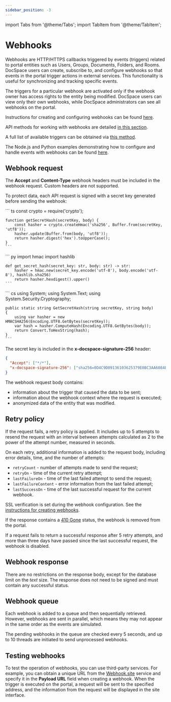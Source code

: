 ```yaml
---
sidebar_position: -3
---
```


import Tabs from '@theme/Tabs';
import TabItem from '@theme/TabItem';

# Webhooks

Webhooks are HTTP/HTTPS callbacks triggered by events (triggers) related to portal entities such as Users, Groups, Documents, Folders, and Rooms. DocSpace users can create, subscribe to, and configure webhooks so that events in the portal trigger actions in external services. This functionality is useful for synchronizing and tracking specific events.

The triggers for a particular webhook are activated only if the webhook owner has access rights to the entity being modified. DocSpace users can view only their own webhooks, while DocSpace administrators can see all webhooks on the portal.

Instructions for creating and configuring webhooks can be found [here](https://helpcenter.onlyoffice.com/administration/docspace-webhooks.aspx).

API methods for working with webhooks are detailed [in this section](../../../../docspace/api-backend/usage-api/get-tenant-webhooks.api.mdx).

A full list of available triggers can be obtained via [this method](../../../../docspace/api-backend/usage-api/get-webhook-triggers.api.mdx).

The Node.js and Python examples demonstrating how to configure and handle events with webhooks can be found [here](https://github.com/ONLYOFFICE/docspace-samples/tree/develop/webhooks).

## Webhook request

The **Accept** and **Content-Type** webhook headers must be included in the webhook request. Custom headers are not supported.

To protect data, each API request is signed with a secret key generated before sending the webhook:

<Tabs>
  <TabItem value="nodejs" label="Node.js">
    ``` ts
    const crypto = require('crypto');

    function getSecretHash(secretKey, body) {
        const hasher = crypto.createHmac('sha256', Buffer.from(secretKey, 'utf8'));
        hasher.update(Buffer.from(body, 'utf8'));
        return hasher.digest('hex').toUpperCase();
    }
    ```
  </TabItem>
  <TabItem value="python" label="Python">
    ``` py
    import hmac
    import hashlib

    def get_secret_hash(secret_key: str, body: str) -> str:
        hasher = hmac.new(secret_key.encode('utf-8'), body.encode('utf-8'), hashlib.sha256)
        return hasher.hexdigest().upper()
    ```
  </TabItem>
  <TabItem value="csharp" label="C#">
    ``` cs
    using System;
    using System.Text;
    using System.Security.Cryptography;
                        
    public static string GetSecretHash(string secretKey, string body)
    {
        using var hasher = new HMACSHA256(Encoding.UTF8.GetBytes(secretKey));
        var hash = hasher.ComputeHash(Encoding.UTF8.GetBytes(body));
        return Convert.ToHexString(hash);
    }
    ```
  </TabItem>
</Tabs>

The secret key is included in the **x-docspace-signature-256** header:

``` json
{
  "Accept": ["*/*"],
  "x-docspace-signature-256": ["sha256=0D4C9D09136103625379E0BC3AA6084E941EA2F2901A2C94FACEFE3A7F9688F3"]
}
```

The webhook request body contains:

- information about the trigger that caused the data to be sent;
- information about the webhook context where the request is executed;
- anonymized data of the entity that was modified.

## Retry policy

If the request fails, a retry policy is applied. It includes up to 5 attempts to resend the request with an interval between attempts calculated as 2 to the power of the attempt number, measured in seconds.

On each retry, additional information is added to the request body, including error details, time, and the number of attempts:

- `retryCount` - number of attempts made to send the request;
- `retryOn` - time of the current retry attempt;
- `lastFailureOn` - time of the last failed attempt to send the request;
- `lastFailureContent` - error information from the last failed attempt;
- `lastSuccessOn` - time of the last successful request for the current webhook.

SSL verification is set during the webhook configuration. See the [instructions for creating webhooks](https://helpcenter.onlyoffice.com/docspace/configuration/docspace-webhooks.aspx).

If the response contains a [410 Gone](https://developer.mozilla.org/en-US/docs/Web/HTTP/Reference/Status/410) status, the webhook is removed from the portal.

If a request fails to return a successful response after 5 retry attempts, and more than three days have passed since the last successful request, the webhook is disabled.

## Webhook response

There are no restrictions on the response body, except for the database limit on the *text* size. The response does not need to be signed and must contain any successful status.

## Webhook queue

Each webhook is added to a queue and then sequentially retrieved. However, webhooks are sent in parallel, which means they may not appear in the same order as the events are simulated.

The pending webhooks in the queue are checked every 5 seconds, and up to 10 threads are initiated to send unprocessed webhooks.

## Testing webhooks

To test the operation of webhooks, you can use third-party services. For example, you can obtain a unique URL from the [Webhook.site](https://webhook.site/) service and specify it in the **Payload URL** field when creating a webhook. When the trigger is executed on the portal, a request will be sent to the specified address, and the information from the request will be displayed in the site interface.
